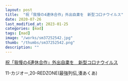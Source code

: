 ```yaml
---
layout: post
title:  "祝「我慢の4連休合作」外出自粛を　新型コ口ナウイルス"
date: 2020-07-26
last_modified_at: 2023-01-25
categories: [mad]
tags: [mad]
image: "/works/sm37252542.jpg"
thumb: "/thumbs/sm37252542.png"
description: ""
---
```


<script type="application/javascript" src="https://embed.nicovideo.jp/watch/sm37252542/script?w=640&h=360"></script><noscript><a href="https://www.nicovideo.jp/watch/sm37252542">祝「我慢の4連休合作」外出自粛を　新型コ口ナウイルス</a></noscript>

11-カジオー,20-REDZONE(最強列伝,湊あくあ)